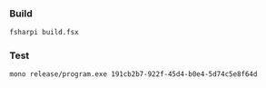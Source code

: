 
### Build

```bash
fsharpi build.fsx
```

### Test

```bash
mono release/program.exe 191cb2b7-922f-45d4-b0e4-5d74c5e8f64d
```